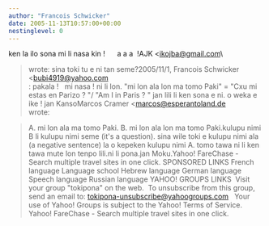 ```yaml
---
author: "Francois Schwicker"
date: 2005-11-13T10:57:00+00:00
nestinglevel: 0
---
```

ken la ilo sona mi li nasa kin !      a a a  !AJK <[ikojba@gmail.com](mailto://ikojba@gmail.com)\
> wrote:
sina toki tu e ni tan seme?2005/11/1, Francois Schwicker <[bubi4919@yahoo.com](mailto://bubi4919@yahoo.com)\
>: pakala !   mi nasa ! ni li lon. "mi lon ala lon ma tomo Paki" = "Cxu mi estas en Parizo ? "/ "Am I in Paris ? " jan lili li ken sona e ni. o weka e ike ! jan KansoMarcos Cramer <[marcos@esperantoland.de](mailto://marcos@esperantoland.de)\
> wrote:

> A. mi lon ala ma tomo Paki.
> B. mi lon ala lon ma tomo Paki.kulupu nimi B li kulupu nimi seme (it's a question). sina wile toki e kulupu nimi ala (a negative sentence) la o kepeken kulupu nimi A.
> tomo tawa ni li ken tawa mute lon tenpo lili.ni li pona.jan Moku.Yahoo! FareChase - Search multiple travel sites in one click. SPONSORED LINKS French language Language school Hebrew language German language Speech language Russian language YAHOO! GROUPS LINKS  Visit your group "tokipona" on the web.  To unsubscribe from this group, send an email to: [tokipona-unsubscribe@yahoogroups.com](mailto://tokipona-unsubscribe@yahoogroups.com)   Your use of Yahoo! Groups is subject to the Yahoo! Terms of Service. Yahoo! FareChase - Search multiple travel sites in one click.
